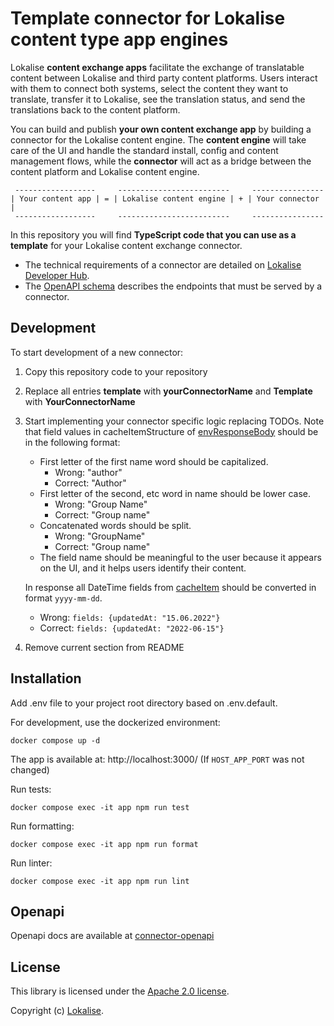 # Template connector for Lokalise content type app engines

Lokalise **content exchange apps** facilitate the exchange of translatable content between Lokalise and third party content platforms. Users interact with them to connect both systems, select the content they want to translate, transfer it to Lokalise, see the translation status, and send the translations back to the content platform.

You can build and publish **your own content exchange app** by building a connector for the Lokalise content engine. The **content engine** will take care of the UI and handle the standard install, config and content management flows, while the **connector** will act as a bridge between the content platform and Lokalise content engine.

```ascii
 ------------------     -------------------------     ----------------
| Your content app | = | Lokalise content engine | + | Your connector |
 ------------------     -------------------------     ----------------
```

In this repository you will find **TypeScript code that you can use as a template** for your Lokalise content exchange connector.

- The technical requirements of a connector are detailed on [Lokalise Developer Hub](https://developers.lokalise.com/docs/technical-requirements-content-exchange-hosted-connector).
- The [OpenAPI schema](https://github.com/lokalise/connector-openapi/blob/master/postman/schemas/schema.yaml) describes the endpoints that must be served by a connector.

## Development

To start development of a new connector:

1. Copy this repository code to your repository
2. Replace all entries **template** with **yourConnectorName** and **Template** with **YourConnectorName**
3. Start implementing your connector specific logic replacing TODOs. Note that field values in cacheItemStructure of [envResponseBody](src\routes\env\schema.ts) should be in the following format:

   - First letter of the first name word should be capitalized.
     - Wrong: "author"
     - Correct: "Author"
   - First letter of the second, etc word in name should be lower case.
     - Wrong: "Group Name"
     - Correct: "Group name"
   - Concatenated words should be split.
     - Wrong: "GroupName"
     - Correct: "Group name"
   - The field name should be meaningful to the user because it appears on the UI, and it helps users identify their content.

   In response all DateTime fields from [cacheItem](src\routes\cache\schema.ts) should be
   converted in format `yyyy-mm-dd`.

   - Wrong: `fields: {updatedAt: "15.06.2022"}`
   - Correct: `fields: {updatedAt: "2022-06-15"}`

4. Remove current section from README

## Installation

Add .env file to your project root directory based on .env.default.

For development, use the dockerized environment:

`docker compose up -d`

The app is available at: http://localhost:3000/ (If `HOST_APP_PORT` was not changed)

Run tests:

`docker compose exec -it app npm run test`

Run formatting:

`docker compose exec -it app npm run format`

Run linter:

`docker compose exec -it app npm run lint`

## Openapi

Openapi docs are available at [connector-openapi](https://github.com/lokalise/connector-openapi/blob/master/postman/schemas/schema.yaml)

## License

This library is licensed under the [Apache 2.0 license](LICENSE).

Copyright (c) [Lokalise](https://lokalise.com/).
